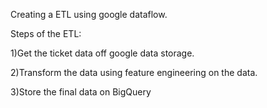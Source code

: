 Creating a ETL using google dataflow.

Steps of the ETL:

1)Get the ticket data off google data storage.

2)Transform the data using feature engineering on the data.

3)Store the final data on BigQuery 
